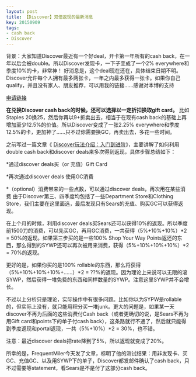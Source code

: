 ```yaml
---
layout: post
title: 【Discover】双倍返现的最新消息
key: 20150909
tags:
- cash back
- Discover
---
```


背景：大家知道Discover最近有一个好deal，开卡第一年所有的cash back，在一年以后会被double。所以Discover发现卡，一下子变成了一个2% everywhere和季度10%的卡，非常神！
好消息是，这个deal现在还在，具体结束日期不明。Discover允许每个人拥有最多两张卡，一年之内最多获得一张卡。如果你自己qualify，并且没有家人、朋友推荐，可以用我的链接……感谢对本博的支持

[申请链接](http://bit.ly/1K7TO0I)

**在兑换Discover cash back的时候，还可以选择以一定折扣换取gift card。**
比如Staples 20换25，然后你再以9+折卖出去，相当于在现有cash back的基础上再增加至少12.5%的价值。所以Discover变成了一张2.25% everywhere和季度12.5%的卡，更加神了……只不过你需要换GC，再卖出去，多花一些时间。

之前写过一篇文章《
[Discover玩法介绍：入门到进阶](https://willguxy.wordpress.com/2015/08/18/discover%E7%8E%A9%E6%B3%95%E4%BB%8B%E7%BB%8D%EF%BC%9A%E5%85%A5%E9%97%A8%E5%88%B0%E8%BF%9B%E9%98%B6/)》，主要讲解了如何利用double cash back和discover deals来多次得到返现，具体步骤总结如下：

*通过discover deals买（or 充值）Gift Card

	
*再次通过discover deals 使用GC消费

	
*（optional）消费带来的一些点数，可以通过discover deals，再次用在某些消费
由于Discover第三、四季度均包括了一些Department Store和Clothing Store，我们主要在这里面选，最后发现只有Sears的充值、购买GC可以获得返现。

在上个月的时候，利用discover deals买Sears还可以获得10%的返现。所以季度前1500刀的消费，可以先买GC，再用GC消费，一共获得（5%+10%+10%）*2 = 50%的返现。如果第三步买的是一些100% Shop Your Way Points返还的东西，那么得到的SYWP还可以再次被用来消费，获得（5%+10%+10%+10%）*2 = 70%的返现。

更好的是，如果你买的是100% rollable的东西，那么将获得（5%+10%+10%+10%+……）*2 = ??%的返现。因为理论上来说可以无限的滚SYWP，然后获得一堆免费的东西和同样数量的SYWP。注意这里SYWP并不会增长。

不过以上分析只是理论，实际操作中有很多问题。比如你以为SYPW是rollable的，但实际上没有，就只能用积分买一堆junk。更大的问题是，如果某一天discover不再为后面的这些消费付Cash back（或者更确切的说，是Sears不再为用Gift card和points下的单子付cash back），这条路就行不通了，然后就只能得到季度返现和portal返现，一共（5%+10%）*2 = 30%，也不错。


注意：最近discover deals把rate降到了5%，所以返现就变成了20%。

所幸的是，FrequentMiler今天发了文章，标明了他的测试结果：用非发现卡、买GC、充值GC、以及用SYWP下的单子，Discover都发邮件确认了cash back，只不过需要等statement，看Sears是不是付了这部分cash back。